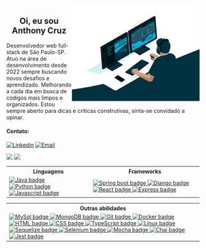 <img align="right" alt="Profile gif" height="250em" src="https://raw.githubusercontent.com/TonyyCruz/TonyyCruz/main/profile_gif.gif">
  
<h2 align="center">Oi, eu sou Anthony Cruz</h2>

<p align="left">
Desenvolvedor web full-stack de São Paulo-SP.<br>
Atuo na área de desenvolvimento desde 2022 sempre buscando novos desafios e aprendizado. Melhorando a cada dia em busca de códigos mais limpos e organizados.  
Estou sempre aberto para dicas e criticas construtivas, sinta-se convidado a opinar.
</p>
  

#### Contato:

 [![Linkedin](https://img.shields.io/badge/-LinkedIn-003544?style=for-the-badge&logo=linkedin&logoColor=92cbdf&color:FFF)](https://www.linkedin.com/in/anthony-cruz-dev/)
 [![Email](https://img.shields.io/badge/-Email-003544?style=for-the-badge&logo=gmail&logoColor=92cbdf&color:FFF)](mailto:tony_esqueloto@hotmail.com)

<span align="center">
  <picture>
    <img height="160em" src="https://github-readme-stats.vercel.app/api?username=tonyycruz&hide_title=true&show_icons=true&theme=blue-green&include_all_commits=true&count_private=true&hide=stars&bg_color=003544&title_color=92cbdf&text_color=FFF&border_radius=20&border_color=92cbdf&icon_color=92cbdf">
  </picture>
  <picture>
    <img height="160em" src="https://github-readme-stats.vercel.app/api/top-langs/?username=tonyycruz&hide_title=true&layout=compact&langs_count=7&theme=blue-green&bg_color=003544&title_color=92cbdf&text_color=FFF&border_radius=20&border_color=92cbdf&icon_color=92cbdf">
  </picture>
</span>

<table align="center" width=100vw>
  <tr>
    <th>Linguagens</th>
    <th>Frameworks</th>
  </tr>
  <tr>
    <td>
      <a href="https://docs.oracle.com/en/java/" target="_blank">
        <img src="https://img.shields.io/badge/Java-003544?style=for-the-badge&logo=openjdk" alt="Java badge">
      </a>
      <a href="https://docs.python.org/" target="_blank">
        <img src="https://img.shields.io/badge/Python-003544?style=for-the-badge&logo=python" alt="Python badge">
      </a>
      <a href="https://devdocs.io/javascript/" target="_blank">
        <img src="https://img.shields.io/badge/Javascript-003544?style=for-the-badge&logo=Javascript" alt="Javascript badge">
      </a>
    </td>
    <td>
      <a href="https://docs.spring.io/spring-boot/docs/current/reference/htmlsingle/" target="_blank">
        <img src="https://img.shields.io/badge/SpringBoot-003544?style=for-the-badge&logo=springboot" alt="Spring boot badge">
      </a>
      <a href="https://docs.djangoproject.com/en/4.2/" target="_blank">
        <img src="https://img.shields.io/badge/Django-003544?style=for-the-badge&logo=Django" alt="Django badge">
      </a>
      <a href="https://devdocs.io/react/" target="_blank">
        <img src="https://img.shields.io/badge/React-003544?style=for-the-badge&logo=React" alt="React badge">
      </a>
      <a href="https://devdocs.io/express/" target="_blank">
        <img src="https://img.shields.io/badge/Express-003544?style=for-the-badge&logo=Express" alt="Express badge">
      </a>
    </td>
  </tr>
</table>

<table align="center">
  <tr>
    <th>Outras abilidades</th>
  </tr>
  <tr>
    <td>
      <a href="https://dev.mysql.com/doc/" target="_blank">
        <img src="https://img.shields.io/badge/MySql-003544?style=for-the-badge&logo=MySql" alt="MySql badge">
      </a>
      <a href="https://www.mongodb.com/docs/" target="_blank">
        <img src="https://img.shields.io/badge/MongoDB-003544?style=for-the-badge&logo=MongoDB" alt="MongoDB badge">
      </a>
      <a href="https://git-scm.com/docs/git/pt_BR" target="_blank">
        <img src="https://img.shields.io/badge/Git-003544?style=for-the-badge&logo=Git" alt="Git badge">
      </a>
      <a href="https://docs.docker.com/" target="_blank">
        <img src="https://img.shields.io/badge/Docker-003544?style=for-the-badge&logo=Docker" alt="Docker badge">
      </a>
      <a href="https://www.w3schools.com/html/html_intro.asp" target="_blank">
        <img src="https://img.shields.io/badge/HTML-003544?style=for-the-badge&logo=HTML5" alt="HTML badge">
      </a>
      <a href="https://www.w3schools.com/html/html_intro.asp" target="_blank">
        <img src="https://img.shields.io/badge/CSS-003544?style=for-the-badge&logo=CSS3" alt="CSS badge">
      </a>
      <a href="https://tsdoc.org/" target="_blank">
        <img src="https://img.shields.io/badge/TypeScript-003544?style=for-the-badge&logo=TypeScript" alt="TypeScript badge">
      </a>
      <a href="https://docs.kernel.org/" target="_blank">
        <img src="https://img.shields.io/badge/Linux-003544?style=for-the-badge&logo=Linux" alt="Linux badge">
      </a>
      <a href="https://sequelize.org/docs/v6/" target="_blank">
        <img src="https://img.shields.io/badge/Sequelize-003544?style=for-the-badge&logo=Sequelize" alt="Sequelize badge">
      </a>
      <a href="https://www.selenium.dev/documentation/" target="_blank">
        <img src="https://img.shields.io/badge/Selenium-003544?style=for-the-badge&logo=Selenium" alt="Selenium badge">
      </a>
      <a href="https://mochajs.org/api/mocha.js.html" target="_blank">
        <img src="https://img.shields.io/badge/Mocha-003544?style=for-the-badge&logo=Mocha" alt="Mocha badge">
      </a>
      <a href="https://chai.ml/docs/" target="_blank">
        <img src="https://img.shields.io/badge/Chai-003544?style=for-the-badge&logo=Chai" alt="Chai badge">
      </a>
      <a href="https://jestjs.io/docs/getting-started" target="_blank">
        <img src="https://img.shields.io/badge/Jest-003544?style=for-the-badge&logo=Jest" alt="Jest badge">
      </a>
    </td>
  </tr>
</table>


<!--
  <a href="http://tonyycruz.github.io" target="_blank" rel="noreferrer noopener">
  <img src="https://img.shields.io/badge/Portf%C3%B3lio-https%3A%2F%2Ftonyycruz.github.io%2F-blue" alt="portfolio" width="280" height="20">
  </a>
  -->
